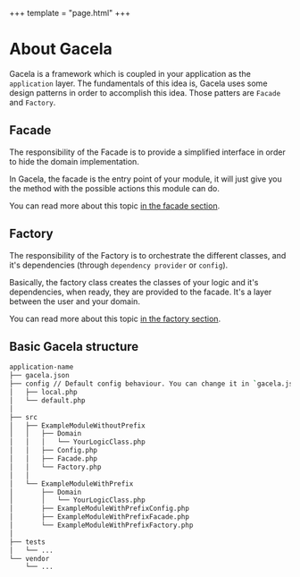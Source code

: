 +++
template = "page.html"
+++

# About Gacela

Gacela is a framework which is coupled in your application as the `application` layer.
The fundamentals of this idea is, Gacela uses some design patterns in order to accomplish this idea. Those patters are `Facade` and `Factory`.

## Facade

The responsibility of the Facade is to provide a simplified interface in order to hide the domain implementation.

In Gacela, the facade is the entry point of your module, it will just give you the method with the possible actions this module can do.

You can read more about this topic [in the facade section](/docs/facade).

## Factory

The responsibility of the Factory is to orchestrate the different classes, and it's dependencies (through `dependency provider` or `config`).

Basically, the factory class creates the classes of your logic and it's dependencies, when ready, they are provided to the facade. It's a layer between the user and your domain.

You can read more about this topic [in the factory section](/docs/factory).

## Basic Gacela structure

```bash
application-name
├── gacela.json
├── config // Default config behaviour. You can change it in `gacela.json`
│   ├── local.php
│   └── default.php
│
├── src
│   ├── ExampleModuleWithoutPrefix
│   │   ├── Domain
│   │   │   └── YourLogicClass.php
│   │   ├── Config.php
│   │   ├── Facade.php
│   │   └── Factory.php
│   │
│   └── ExampleModuleWithPrefix
│       ├── Domain
│       │   └── YourLogicClass.php
│       ├── ExampleModuleWithPrefixConfig.php
│       ├── ExampleModuleWithPrefixFacade.php
│       └── ExampleModuleWithPrefixFactory.php
│
├── tests
│   └── ...
└── vendor
    └── ...
```
